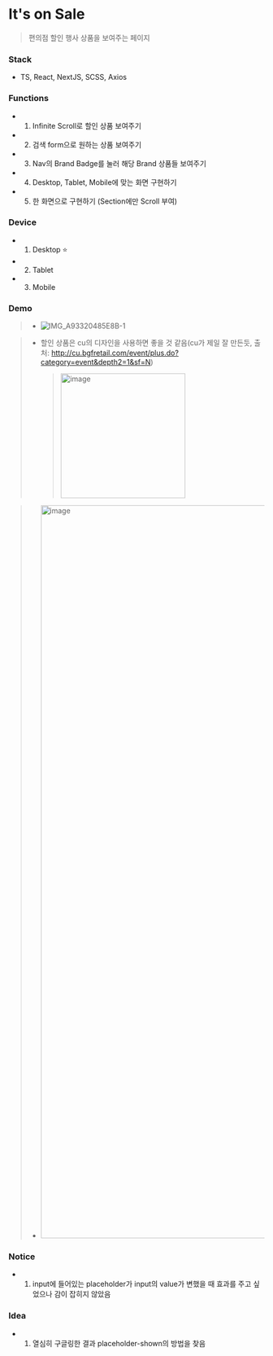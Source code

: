 # It's on Sale

> 편의점 할인 행사 상품을 보여주는 페이지

### Stack

- TS, React, NextJS, SCSS, Axios

### Functions

- 1. Infinite Scroll로 할인 상품 보여주기
- 2. 검색 form으로 원하는 상품 보여주기
- 3. Nav의 Brand Badge를 눌러 해당 Brand 상품들 보여주기
- 4. Desktop, Tablet, Mobile에 맞는 화면 구현하기
- 5. 한 화면으로 구현하기 (Section에만 Scroll 부여)

### Device

- 1. Desktop ⭐️
- 2. Tablet
- 3. Mobile

### Demo

> - ![IMG_A93320485E8B-1](https://user-images.githubusercontent.com/57670160/156888140-6933ad3f-e2e7-4c47-a379-653f94507452.jpeg)

> - 할인 상품은 cu의 디자인을 사용하면 좋을 것 같음(cu가 제일 잘 만든듯, 출처: http://cu.bgfretail.com/event/plus.do?category=event&depth2=1&sf=N)
>   > <img width="245" alt="image" src="https://user-images.githubusercontent.com/57670160/156888098-114f3c88-aee2-4d6a-ba56-dd61b76c73f7.png">

> - <img width="1440" alt="image" src="https://user-images.githubusercontent.com/57670160/156918906-d7b281bd-1192-4645-8752-ec934f633db9.png">

### Notice

- 1. input에 들어있는 placeholder가 input의 value가 변했을 때 효과를 주고 싶었으나 감이 잡히지 않았음

### Idea

- 1. 열심히 구글링한 결과 placeholder-shown의 방법을 찾음
